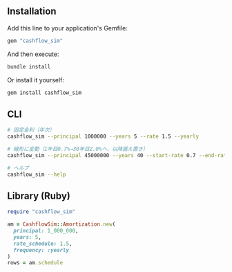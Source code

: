## Installation

Add this line to your application's Gemfile:

```ruby
gem "cashflow_sim"
```

And then execute:

```bash
bundle install
```

Or install it yourself:

```bash
gem install cashflow_sim
```

## CLI

```bash
# 固定金利（年次）
cashflow_sim --principal 1000000 --years 5 --rate 1.5 --yearly

# 線形に変動（1年目0.7%→30年目2.0%へ、以降据え置き）
cashflow_sim --principal 45000000 --years 40 --start-rate 0.7 --end-rate 2.0 --end-year 30 --format csv > schedule.csv

# ヘルプ
cashflow_sim --help
```

## Library (Ruby)

```ruby
require "cashflow_sim"

am = CashflowSim::Amortization.new(
  principal: 1_000_000,
  years: 5,
  rate_schedule: 1.5,
  frequency: :yearly
)
rows = am.schedule
```
